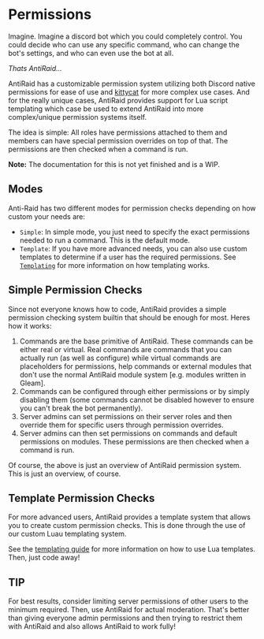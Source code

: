 # Permissions

Imagine. Imagine a discord bot which you could completely control. You could decide who can use any specific command, who can change the bot's settings, and who can even use the bot at all. 

*Thats AntiRaid...*

AntiRaid has a customizable permission system utilizing both Discord native permissions for ease of use and [kittycat](https://github.com/InfinityBotList/kittycat) for more complex use cases. And for the really unique cases, AntiRaid provides support for Lua script templating which case be used to extend AntiRaid into more complex/unique permission systems itself.

The idea is simple: All roles have permissions attached to them and members can have special permission overrides on top of that. The permissions are then checked when a command is run.

**Note:** The documentation for this is not yet finished and is a WIP.

## Modes

Anti-Raid has two different modes for permission checks depending on how custom your needs are:

- ``Simple``: In simple mode, you just need to specify the exact permissions needed to run a command. This is the default mode.
- ``Template``: If you have more advanced needs, you can also use custom templates to determine if a user has the required permissions. See [`Templating`](../templating-lua/1-intro.md) for more information on how templating works.

## Simple Permission Checks

Since not everyone knows how to code, AntiRaid provides a simple permission checking system builtin that should be enough for most. Heres how it works:

1. Commands are the base primitive of AntiRaid. These commands can be either real or virtual. Real commands are commands that you can actually run (as well as configure) while virtual commands are placeholders for permissions, help commands or external modules that don't use the normal AntiRaid module system [e.g. modules written in Gleam].
2. Commands can be configured through either permissions or by simply disabling them (some commands cannot be disabled however to ensure you can't break the bot permanently).
3. Server admins can set permissions on their server roles and then override them for specific users through permission overrides. 
4. Server admins can then set permissions on commands and default permissions on modules. These permissions are then checked when a command is run.

Of course, the above is just an overview of AntiRaid permission system. This is just an overview, of course.

## Template Permission Checks

For more advanced users, AntiRaid provides a template system that allows you to create custom permission checks. This is done through the use of our custom Luau templating system. 

See the [templating guide](../templating-lua/1-intro.md) for more information on how to use Lua templates. Then, just code away!

## TIP

For best results, consider limiting server permissions of other users to the minimum required. Then, use AntiRaid for actual moderation. That's better than giving everyone admin permissions and then trying to restrict them with AntiRaid and also allows AntiRaid to work fully!
